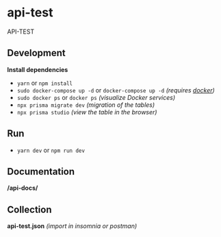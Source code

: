 # api-test
API-TEST

## Development
**Install dependencies**
- `yarn` or `npm install`
- `sudo docker-compose up -d` or `docker-compose up -d` *(requires [docker](https://www.docker.com/get-started))*
- `sudo docker ps` or `docker ps` *(visualize Docker services)*
- `npx prisma migrate dev` *(migration of the tables)*
- `npx prisma studio` *(view the table in the browser)*

## Run
- `yarn dev` or `npm run dev`

## Documentation
**/api-docs/**

## Collection
**api-test.json** *(import in insomnia or postman)*